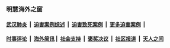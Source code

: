 
### 明慧海外之窗

####  [武汉肺炎](indexes/365.md?t=06162001) &nbsp;|&nbsp;  [迫害案例综述](indexes/328.md?t=06162001) &nbsp;|&nbsp; [迫害致死案例](indexes/277.md?t=06162001)  &nbsp;|&nbsp; [更多迫害案例](indexes/81.md?t=06162001)  &nbsp;|&nbsp; 
####  [时事评论](indexes/19.md?t=06162001) &nbsp;|&nbsp; [海外简讯](indexes/245.md?t=06162001)&nbsp;|&nbsp;  [社会支持](indexes/140.md?t=06162001) &nbsp;|&nbsp; [褒奖决议](indexes/282.md?t=06162001) &nbsp;|&nbsp; [社区报道](indexes/91.md?t=06162001)  &nbsp;|&nbsp; [天人之间](indexes/78.md?t=06162001) 

